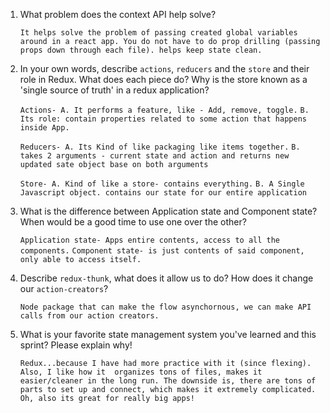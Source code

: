 1. What problem does the context API help solve?


    `It helps solve the problem of passing created global variables around in a react app. You do not have to do prop drilling (passing props down through each file). helps keep state clean.`



1. In your own words, describe `actions`, `reducers` and the `store` and their role in Redux. What does each piece do? Why is the store known as a 'single source of truth' in a redux application?


    `Actions- A. It performs a feature, like - Add, remove, toggle.`
            `B. Its role: contain properties related to some action that happens inside App.`

    `Reducers- A. Its Kind of like packaging like items together.`
            `B. takes 2 arguments - current state and action and returns new updated sate object base on both arguments`

    `Store- A. Kind of like a store- contains everything.`
            `B. A Single Javascript object. contains our state for our entire application`



1. What is the difference between Application state and Component state? When would be a good time to use one over the other?


    `Application state- Apps entire contents, access to all the components.`
    `Component state- is just contents of said component, only able to access itself.`



1. Describe `redux-thunk`, what does it allow us to do? How does it change our `action-creators`?

    `Node package that can make the flow asynchornous, we can make API calls from our action creators.`

1. What is your favorite state management system you've learned and this sprint? Please explain why!

    `Redux...because I have had more practice with it (since flexing). Also, I like how it  organizes tons of files, makes it easier/cleaner in the long run. The downside is, there are tons of parts to set up and connect, which makes it extremely complicated. Oh, also its great for really big apps!`